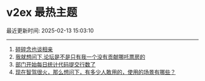 # v2ex 最热主题

最近更新时间: 2025-02-13 15:03:10

--- 
1. [碎碎念也谈相亲](https://www.v2ex.com/t/1111058) 
2. [我就想问下,论坛是不是只有我一个没有贡献哪吒票房的](https://www.v2ex.com/t/1111060) 
3. [部门开始每日统计代码提交行数了](https://www.v2ex.com/t/1111076) 
4. [现在智驾很火，那么想问下，有多少人敢用的，使用的场景有哪些？](https://www.v2ex.com/t/1111079) 
